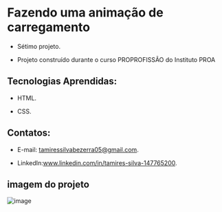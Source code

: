 # Fazendo uma animação de carregamento

 - Sétimo projeto.
  
 - Projeto construído durante o curso PROPROFISSÃO do Instituto PROA
   
   
## Tecnologias Aprendidas:
 - HTML.
   
 - CSS.

## Contatos:
 - E-mail: tamiressilvabezerra05@gmail.com.
   
 - LinkedIn:www.linkedin.com/in/tamires-silva-147765200.

    
## imagem do projeto
![image](https://github.com/tamiressil/Website-Loading-Animation/assets/163886976/eacdf1d7-6c82-46a4-807f-b4f3be1fd63b)


